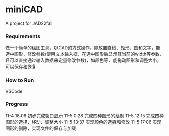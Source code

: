 # miniCAD
A project for JAD22fall
### Requirements
做一个简单的绘图工具，以CAD的方式操作，能放置直线、矩形、圆和文字，能选中图形，修改参数(使用文本输入框，在选中图形后显示其当前的width等参数，且可以直接通过输入数据来定量修改参数)，如颜色等，能拖动图形和调整大小，可以保存和恢复

### How to Run
VSCode

### Progress
11-4 18:06 初步完成窗口显示 
11-5 0:28 完成四种图形的绘制
11-5 12:15 完成四种图形的选择、移动、调整大小
11-5 13:37 实现颜色的选择和修改
11-5 17:06 实现图形的删除，实现文件的保存与加载